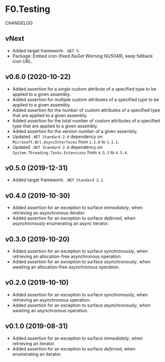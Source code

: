 # F0.Testing
CHANGELOG

## vNext
- Added target framework: `.NET 5`.
- Package: Embed icon (fixed _NuGet Warning NU5048_), keep fallback icon URL.

## v0.6.0 (2020-10-22)
- Added assertion for a single custom attribute of a specified type to be applied to a given assembly.
- Added assertion for multiple custom attributes of a specified type to be applied to a given assembly.
- Added assertion for the number of custom attributes of a specified type that are applied to a given assembly.
- Added assertion for the total number of custom attributes of a specified type that are applied to a given assembly.
- Added assertion for the version number of a given assembly.
- Updated `.NET Standard 2.0` dependency on `Microsoft.Bcl.AsyncInterfaces` from `1.1.0` to `1.1.1`.
- Updated `.NET Standard 2.0` dependency on `System.Threading.Tasks.Extensions` from `4.5.3` to `4.5.4`.

## v0.5.0 (2019-12-31)
- Added target framework: `.NET Standard 2.1`.

## v0.4.0 (2019-10-30)
- Added assertion for an exception to surface _immediately_, when retrieving an asynchronous iterator.
- Added assertion for an exception to surface _deferred_, when asynchronously enumerating an async iterator.

## v0.3.0 (2019-10-20)
- Added assertion for an exception to surface _synchronously_, when retrieving an allocation-free asynchronous operation.
- Added assertion for an exception to surface _asynchronously_, when awaiting an allocation-free asynchronous operation.

## v0.2.0 (2019-10-10)
- Added assertion for an exception to surface _synchronously_, when retrieving an asynchronous operation.
- Added assertion for an exception to surface _asynchronously_, when awaiting an asynchronous operation.

## v0.1.0 (2019-08-31)
- Added assertion for an exception to surface _immediately_, when retrieving an iterator.
- Added assertion for an exception to surface _deferred_, when enumerating an iterator.
